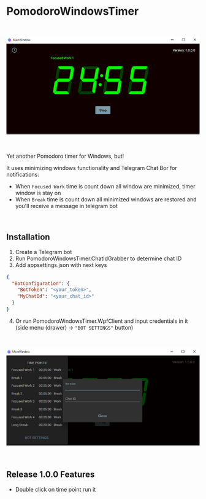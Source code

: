 PomodoroWindowsTimer
====================

<br/>

![main window](./images/main-window.png)

<br/>

Yet another Pomodoro timer for Windows, but!

It uses minimizing windows functionality and Telegram Chat Bor for notifications:

- When `Focused Work` time is count down all window are minimized, timer window is stay on
- When `Break` time is count down all minimized windows are restored and you'll receive a message in telegram bot

<br/>

## Installation

1. Create a Telegram bot
2. Run PomodoroWindowsTimer.ChatIdGrabber to determine chat ID
3. Add appsettings.json with next keys

```json
{
  "BotConfiguration": {
    "BotToken": "<your_token>",
    "MyChatId": "<your_chat_id>"
  }
}
```

4. Or run PomodoroWindowsTimer.WpfClient and input credentials in it (side menu (drawer) -> `"BOT SETTINGS"` button)

<br/>

![main window](./images/dialog.png)

<br/>

## Release 1.0.0 Features

- Double click on time point run it